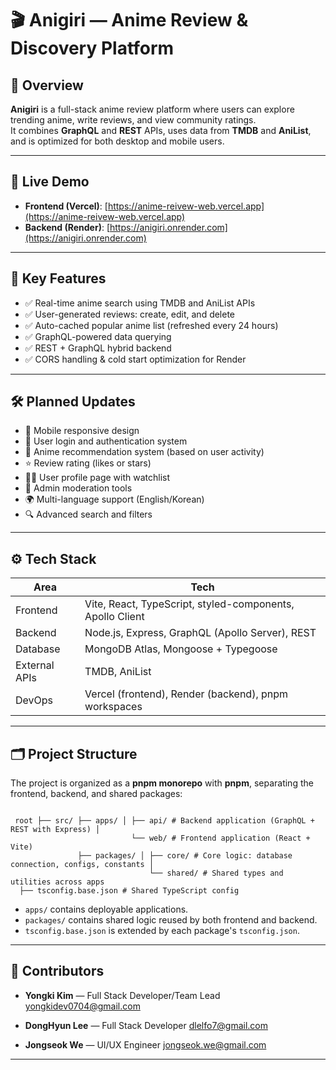 # 🎬 Anigiri — Anime Review & Discovery Platform

## 📌 Overview

**Anigiri** is a full-stack anime review platform where users can explore trending anime, write reviews, and view community ratings.  
It combines **GraphQL** and **REST** APIs, uses data from **TMDB** and **AniList**, and is optimized for both desktop and mobile users.

---

## 🚀 Live Demo

- **Frontend (Vercel)**: [https://anime-reivew-web.vercel.app](https://anime-reivew-web.vercel.app)  
- **Backend (Render)**: [https://anigiri.onrender.com](https://anigiri.onrender.com)

---

## 🧩 Key Features

- ✅ Real-time anime search using TMDB and AniList APIs  
- ✅ User-generated reviews: create, edit, and delete  
- ✅ Auto-cached popular anime list (refreshed every 24 hours)  
- ✅ GraphQL-powered data querying    
- ✅ REST + GraphQL hybrid backend  
- ✅ CORS handling & cold start optimization for Render

---

## 🛠 Planned Updates

- 📱 Mobile responsive design
- 🔐 User login and authentication system
- 🤖 Anime recommendation system (based on user activity)
- ⭐ Review rating (likes or stars)
- 🧑‍💻 User profile page with watchlist
- 🧹 Admin moderation tools
- 🌍 Multi-language support (English/Korean)
- 🔍 Advanced search and filters

---

## ⚙️ Tech Stack

| Area          | Tech                        |
|---------------|-----------------------------|
| Frontend      | Vite, React, TypeScript, styled-components, Apollo Client |
| Backend       | Node.js, Express, GraphQL (Apollo Server), REST |
| Database      | MongoDB Atlas, Mongoose + Typegoose |
| External APIs | TMDB, AniList  |
| DevOps        | Vercel (frontend), Render (backend), pnpm workspaces |

---

## 🗂 Project Structure

The project is organized as a **pnpm monorepo** with **pnpm**, separating the frontend, backend, and shared packages:
<pre><code> 
 root ├── src/ ├── apps/ │ ├── api/ # Backend application (GraphQL + REST with Express) │
                           └── web/ # Frontend application (React + Vite)
               ├── packages/ │ ├── core/ # Core logic: database connection, configs, constants │
                               └── shared/ # Shared types and utilities across apps
  ├── tsconfig.base.json # Shared TypeScript config </code></pre>

- `apps/` contains deployable applications.
- `packages/` contains shared logic reused by both frontend and backend.
- `tsconfig.base.json` is extended by each package's `tsconfig.json`.

---

## 👥 Contributors

- **Yongki Kim** — Full Stack Developer/Team Lead
  [yongkidev0704@gmail.com](mailto:yongkidev0704@gmail.com)
  
- **DongHyun Lee** — Full Stack Developer
  [dlelfo7@gmail.com](mailto:dlelfo7@gmail.com)
  
- **Jongseok We** — UI/UX Engineer
  [jongseok.we@gmail.com](mailto:jongseok.we@gmail.com)
  
---

